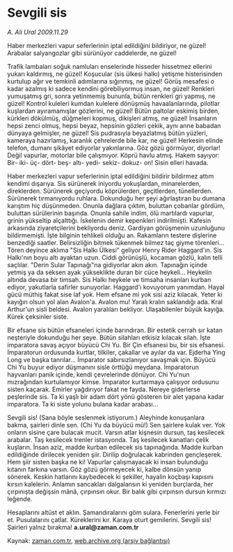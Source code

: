 # Sevgili sis

*A. Ali Ural 2009.11.29*

<tr><td class="metin" colspan="2" style="padding-top: 20px; padding-left: 5px; ">Haber merkezleri vapur seferlerinin iptal edildiğini bildiriyor, ne güzel! Arabalar salyangozlar gibi sürünüyor caddelerde, ne güzel!</td></tr><tr><td class="metin" colspan="2" style="padding-top: 20px; padding-left: 5px; "><p>Trafik lambaları soğuk namluları enselerinde hisseder hissetmez ellerini yukarı kaldırmış, ne güzel! Koşucular (sis ülkesi halkı) yetişme histerisinden kurtulup ağır ve temkinli adımlarına sığınmış, ne güzel! Görüş mesafesi o kadar azalmış ki sadece kendini görebiliyormuş insan, ne güzel! Renkleri yumuşatmış gri, sonra yetinmemiş bununla, bütün renkleri gri yapmış, ne güzel! Kontrol kuleleri kumdan kulelere dönüşmüş havaalanlarında, pilotlar kuşlardan ayıramamışlar gözlerini, ne güzel! Bütün paltolar eskimiş birden, kürkleri dökülmüş, düğmeleri kopmuş, dikişleri atmış, ne güzel! İnsanların hepsi zenci olmuş, hepsi beyaz, hepsinin gözleri çekik, aynı anne babadan dünyaya gelmişler, ne güzel! Sis pudrasıyla beyazlatmış bütün yüzleri, kameraya hazırlamış, karanlık çehrelerde bile kar, ne güzel! Herkesin elinde telefon, dumanı şikâyet ediyorlar yakınlarına. Göz gözü görmüyor, diyorlar! Değil vapurlar, motorlar bile çalışmıyor. Köprü havlu atmış. Hakem sayıyor: Bir- iki- üç- dört- beş- altı- yedi- sekiz- dokuz- on! Sisin elleri havada.
<p>Haber merkezleri vapur seferlerinin iptal edildiğini bildirir bildirmez attım kendimi dışarıya. Sis sürünerek iniyordu yokuşlardan, minarelerden, direklerden. Sürünerek geçiyordu köprülerden, geçitlerden, tünellerden. Sürünerek tırmanıyordu ruhlara. Dokunduğu her şeyi ağırlaştıran bu dumana karıştım hiç düşünmeden. Onunla dağlara çıktım, buluttan çobanlar gördüm, buluttan sürülerinin başında. Onunla sahile indim, ölü martılardı vapurlar, grinin yükseltip alçalttığı. İskelenin demir kepenkleri indirilmişti. Kafesin arkasında ziyaretçilerini bekliyordu deniz. Gardiyan görüşmenin uzunluğunu bildirmemişti. İşte bilginin tehlikeli olduğu an. Rakamların testere dişlerine benzediği saatler. Belirsizliğin bitmek tükenmek bilmez taç giyme törenleri... Tören deyince aklıma "Sis Halkı Ülkesi" geliyor Henry Rider Haggard'ın. Sis Halkı'nın boyu altı ayaktan uzun. Ciddi görünüşlü, kocaman gözlü, kalın telli saçlılar. "Derin Sular Tapınağı"na gidiyorlar akın akın. Tapınağın içinde yetmiş ya da seksen ayak yükseklikte duran bir cüce heykeli... Heykelin altında devasa bir timsah. Sis Halkı heykele ve timsaha insanları kurban ediyor, yakutlarla safirler sunuyorlar. Haggard'ı kovuyorum yanımdan. Hayal gücü müthiş fakat sise laf yok. Hem efsane mi yok sisi aziz kılacak. Yeter ki kayığın olsun yol alan Avalon'a. Avalon mu! Yaralı kralın saklandığı ada. Kral Arthur'un sisli beldesi. Avalon yaralıları bekliyor. Ulaşabilenler büyük kayığa. Kürek çeksinler siste.
<p>Bir efsane sis bütün efsaneleri içinde barındıran. Bir estetik cerrah sır katan neşteriyle dokunduğu her şeye. Bütün silahları etkisiz kılacak silah. İşte imparatora savaş açıyor büyücü Chi Yu. Bir Çin efsanesi bu, bir sis efsanesi. İmparatorun ordusunda kurtlar, tilkiler, çakallar ve ayılar da var. Ejderha Ying Long ve başka tanrılar... İmparator sabırsızlanıyor savaşmak için. Büyücü Chi Yu buyur ediyor düşmanını sisle örttüğü meydana. İmparatorun hayvanları panik içinde, kendi çevrelerinde dönüyor. Chi Yu'nun mızrağından kurtulamıyor kimse. İmparator kurtarmaya çalışıyor ordusunu sisten kaçarak. Emirler yağdırıyor fakat ne fayda. Nereye giderlerse peşlerinde sis. Ta ki yaşlı bir adam dört yönü gösteren bir alet yapana kadar imparatora. Ta ki siste yolunu bulana kadar arabası...
<p>Sevgili sis! (Sana böyle seslenmek istiyorum.) Aleyhinde konuşanlara bakma, şairleri dinle sen. (Chi Yu da büyücü mü!) Sen şairlere kulak ver. Yok onların sisine çare bulacak mucit. Varsın atlar kişnesin dursun, taş kesilecek arabalar. Taş kesilecek trenler istasyonda. Taş kesilecek kanatları çelik kuşların. İnsan aziz, madde kurban edilecek sis tapınağında. Madde kurban edildiğinde dirilecek yeniden şiir. Dirilip doğrulacak kabrinden gençleşerek. Hem şiir sisten başka ne ki! Vapurlar çalışmayacak ki insan bulunduğu kıtanın farkına varsın. Göz gözü görmeyecek ki, kalbe dönsün yanıp sönerek. Keskin hatlarını kaybedecek ki şekiller, hayalin koçbaşı kapısını kırsın kalelerin. Anlamın sancakları dalgalansın ki yeniden burçlarda, her çırpınışta değişsin mânâ, çırpınsın okur. Bir balık gibi çırpınsın dursun kırmızı leğende. 
<p>Hesaplarını altüst et aklın. Şamandıralarını göm sulara. Fenerlerini yerle bir et. Pusulalarını çatlat. Küreklerini kır. Karaya oturt gemilerini. Sevgili sis! Şairleri yalnız bırakma! <b>a.ural@zaman.com.tr</b><br/></p></p></p></p></p></td></tr>

Kaynak: [zaman.com.tr](http://zaman.com.tr/yazar.do?yazino=921135), [web.archive.org (arşiv bağlantısı)](http://web.archive.org/web/20091203102626/http://zaman.com.tr:80/yazar.do?yazino=921135)
